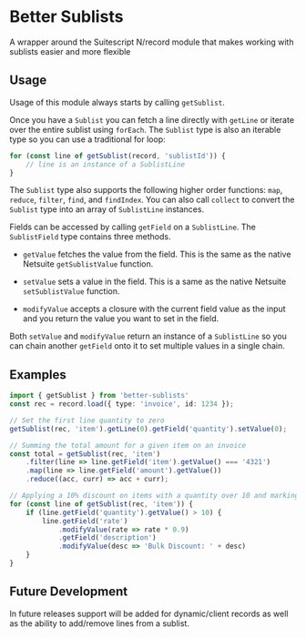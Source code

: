 # Better Sublists

A wrapper around the Suitescript N/record module that makes working with sublists easier and more flexible

## Usage

Usage of this module always starts by calling `getSublist`.

Once you have a `Sublist` you can fetch a line directly with `getLine` or iterate over the entire sublist using `forEach`. The `Sublist` type is also an iterable type so you can use a traditional for loop:

```ts
for (const line of getSublist(record, 'sublistId')) {
    // line is an instance of a SublistLine
}
```

The `Sublist` type also supports the following higher order functions: `map`, `reduce`, `filter`, `find`, and `findIndex`. You can also call `collect` to convert the `Sublist` type into an array of `SublistLine` instances.

Fields can be accessed by calling `getField` on a `SublistLine`. The `SublistField` type contains three methods.

- `getValue` fetches the value from the field. This is the same as the native Netsuite `getSublistValue` function.

- `setValue` sets a value in the field. This is a same as the native Netsuite `setSublistValue` function.

- `modifyValue` accepts a closure with the current field value as the input and you return the value you want to set in the field.

Both `setValue` and `modifyValue` return an instance of a `SublistLine` so you can chain another `getField` onto it to set multiple values in a single chain.

## Examples

```ts
import { getSublist } from 'better-sublists'
const rec = record.load({ type: 'invoice', id: 1234 });

// Set the first line quantity to zero
getSublist(rec, 'item').getLine(0).getField('quantity').setValue(0);

// Summing the total amount for a given item on an invoice
const total = getSublist(rec, 'item')
    .filter(line => line.getField('item').getValue() === '4321')
    .map(line => line.getField('amount').getValue())
    .reduce((acc, curr) => acc + curr);

// Applying a 10% discount on items with a quantity over 10 and marking the item as discounted
for (const line of getSublist(rec, 'item')) {
    if (line.getField('quantity').getValue() > 10) {
        line.getField('rate')
            .modifyValue(rate => rate * 0.9)
            .getField('description')
            .modifyValue(desc => 'Bulk Discount: ' + desc)
    }
}
```

## Future Development

In future releases support will be added for dynamic/client records as well as the ability to add/remove lines from a sublist.
